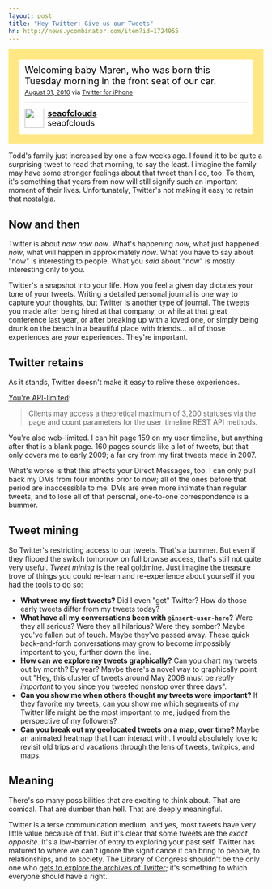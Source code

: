 ```yaml
---
layout: post
title: "Hey Twitter: Give us our Tweets"
hn: http://news.ycombinator.com/item?id=1724955
---
```


<!-- http://twitter.com/seaofclouds/status/22623020685 --> <style type='text/css'>.bbpBox22623020685 {background:url(http://a3.twimg.com/profile_background_images/3131689/flowers.png) #FFE884;padding:20px;} p.bbpTweet{background:#fff;padding:10px 12px 10px 12px;margin:0 !important;min-height:48px;color:#000;font-size:18px !important;line-height:22px !important; -moz-border-radius:5px;-webkit-border-radius:5px} p.bbpTweet span.metadata{display:block;width:100%;clear:both;margin-top:8px;padding-top:12px;height:40px;border-top:1px solid #fff;border-top:1px solid #e6e6e6} p.bbpTweet span.metadata span.author{line-height:19px; font-size: .9em} p.bbpTweet span.author a{padding: 0 !important} p.bbpTweet span.metadata span.author img{float:left;margin:0 7px 0 0px !important;width:38px;height:38px;-webkit-box-shadow: none !important;} p.bbpTweet a:hover{text-decoration:underline}p.bbpTweet span.timestamp{font-size:12px;display:block}</style> <div class='bbpBox22623020685'><p class='bbpTweet'>Welcoming baby Maren, who was born  this Tuesday morning in the front seat of our car.<span class='timestamp'><a title='Tue Aug 31 14:55:26 +0000 2010' href='http://twitter.com/seaofclouds/status/22623020685'>August 31, 2010</a> via <a href="http://twitter.com/" rel="nofollow">Twitter for iPhone</a></span><span class='metadata'><span class='author'><a href='http://twitter.com/seaofclouds'><img src='http://a0.twimg.com/profile_images/20609372/birdie-icon_normal.png' /></a><strong><a href='http://twitter.com/seaofclouds'>seaofclouds</a></strong><br/>seaofclouds</span></span></p></div> <!-- end of tweet -->

Todd's family just increased by one a few weeks ago. I found it to be quite a
surprising tweet to read that morning, to say the least. I imagine the family
may have some stronger feelings about that tweet than I do, too. To them, it's
something that years from now will still signify such an important moment of
their lives. Unfortunately, Twitter's not making it easy to retain that
nostalgia.

## Now and then

Twitter is about *now now now*. What's happening *now*, what just happened
*now*, what will happen in approximately *now*. What you have to say about
"now" is interesting to people. What you *said* about "now" is mostly
interesting only to you.

Twitter's a snapshot into your life. How you feel a given day dictates your
tone of your tweets. Writing a detailed personal journal is one way to capture
your thoughts, but Twitter is another type of journal. The tweets you made
after being hired at that company, or while at that great conference last year,
or after breaking up with a loved one, or simply being drunk on the beach in a
beautiful place with friends... all of those experiences are *your*
experiences. They're important.

## Twitter retains

As it stands, Twitter doesn't make it easy to relive these experiences.

[You're API-limited](http://dev.twitter.com/pages/every_developer):

> Clients may access a theoretical maximum of 3,200 statuses via the page and
> count parameters for the user_timeline REST API methods. 

You're also web-limited. I can hit page 159 on my user timeline, but anything
after that is a blank page. 160 pages sounds like a lot of tweets, but that
only covers me to early 2009; a far cry from my first tweets made in 2007.

What's worse is that this affects your Direct Messages, too. I can only pull
back my DMs from four months prior to now; all of the ones before that period
are inaccessible to me. DMs are even more intimate than regular tweets, and to
lose all of that personal, one-to-one correspondence is a bummer.

## Tweet mining

So Twitter's restricting access to our tweets. That's a bummer. But even if
they flipped the switch tomorrow on full browse access, that's still not quite
very useful. *Tweet mining* is the real goldmine. Just imagine the treasure
trove of things you could re-learn and re-experience about yourself if you had
the tools to do so:

- **What were my first tweets?** Did I even "get" Twitter? How do those early
  tweets differ from my tweets today?
- **What have all my conversations been with `@insert-user-here`?** Were they
  all serious? Were they all hilarious? Were they somber? Maybe you've fallen
  out of touch. Maybe they've passed away. These quick back-and-forth
  conversations may grow to become impossibly important to you, further down
  the line.
- **How can we explore my tweets graphically?** Can you chart my tweets out by
  month? By year? Maybe there's a novel way to graphically point out "Hey, this
  cluster of tweets around May 2008 must be *really important* to you since you
  tweeted nonstop over three days".
- **Can you show me when others thought my tweets were important?** If they
  favorite my tweets, can you show me which segments of my Twitter life might
  be the most important to me, judged from the perspective of my followers?
- **Can you break out my geolocated tweets on a map, over time?** Maybe an
  animated heatmap that I can interact with. I would absolutely love to revisit
  old trips and vacations through the lens of tweets, twitpics, and maps.

## Meaning

There's so many possibilities that are exciting to think about. That are
comical. That are dumber than hell. That are deeply meaningful.

Twitter is a terse communication medium, and yes, most tweets have very little
value because of that. But it's clear that some tweets are the *exact
opposite*.  It's a low-barrier of entry to exploring your past self. Twitter
has matured to where we can't ignore the significance it can bring to people,
to relationships, and to society. The Library of Congress shouldn't be the only
one who [gets to explore the archives of
Twitter](http://blogs.loc.gov/loc/2010/04/how-tweet-it-is-library-acquires-entire-twitter-archive/);
it's something to which everyone should have a right.
